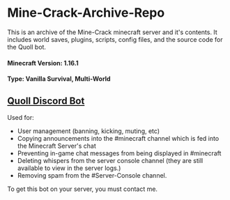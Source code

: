 # Mine-Crack-Archive-Repo
This is an archive of the Mine-Crack minecraft server and it's contents. It includes world saves, plugins, scripts, config files, and the source code for the Quoll bot.

#### Minecraft Version: 1.16.1
#### Type: Vanilla Survival, Multi-World

## [Quoll Discord Bot](https://github.com/Patrickk17/Quoll)
Used for:
- User management (banning, kicking, muting, etc)
- Copying announcements into the #minecraft channel which is fed into the Minecraft Server's chat
- Preventing in-game chat messages from being displayed in #minecraft
- Deleting whispers from the server console channel (they are still available to view in the server logs.)
- Removing spam from the #Server-Console channel.

To get this bot on your server, you must contact me.


